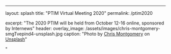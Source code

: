 ---
layout: splash
title: "PTIM Virtual Meeting 2020"
permalink: /ptim2020

excerpt: "The 2020 PTIM will be held from October 12-16 online, sponsored by Internews"
header:
  overlay_image:  /assets/images/chris-montgomery-smgTvepind4-unsplash.jpg
  caption: "<span>Photo by <a href="https://unsplash.com/@cwmonty?utm_source=unsplash&amp;utm_medium=referral&amp;utm_content=creditCopyText">Chris Montgomery</a> on <a href="https://unsplash.com/s/photos/conference?utm_source=unsplash&amp;utm_medium=referral&amp;utm_content=creditCopyText">Unsplash</a></span>"

 "